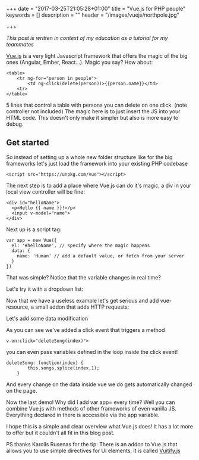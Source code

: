 +++
date = "2017-03-25T21:05:28+01:00"
title = "Vue.js for PHP people"
keywords = []
description = ""
header = "/images/vuejs/northpole.jpg"

+++

*This post is written in context of my education as a tutorial for my teammates*

[Vue.js](http://vuejs.org) is a very light Javascript framework that offers the magic of the big ones (Angular, Ember, React...). Magic you say? How about:
```
<table>
    <tr ng-for="person in people">
        <td ng-click(delete(person))>{{person.name}}</td>
    <tr>
</table>
```
5 lines that control a table with persons you can delete on one click. (note controller not included) The magic here is to just insert the JS into your HTML code. This doesn't only make it simpler but also is more easy to debug.

## Get started
So instead of setting up a whole new folder structure like for the big frameworks let's just load the framework into your existing PHP codebase
```
<script src="https://unpkg.com/vue"></script>
```

The next step is to add a place where Vue.js can do it's magic, a div in your local view controller will be fine:
```
<div id="helloName">
  <p>Hello {{ name }}!</p>
  <input v-model="name">
</div>
```
Next up is a script tag:
```
var app = new Vue({
  el: '#helloName', // specify where the magic happens
  data: {
    name: 'Human' // add a default value, or fetch from your server
  }
})
```
<script async src="//jsfiddle.net/75rxkb8g/embed/"></script>

That was simple? Notice that the variable changes in real time?

Let's try it with a dropdown list:
<script async src="//jsfiddle.net/19kt2wvu/1/embed/"></script>

Now that we have a useless example let's get serious and add vue-resource, a small addon that adds HTTP requests:
<script async src="//jsfiddle.net/rj2gLn9x/3/embed/"></script>

Let's add some data modification
<script async src="//jsfiddle.net/sj486ps6/1/embed/"></script>
As you can see we've added a click event that triggers a method
```
v-on:click="deleteSong(index)">
```
you can even pass variables defined in the loop inside the click event!
```
deleteSong: function(index) {
    	this.songs.splice(index,1);
    }
```
And every change on the data inside vue we do gets automatically changed on the page.

Now the last demo! Why did I add var app= every time? Well you can combine Vue.js with methods of other frameworks of even vanilla JS. Everything declared in there is accessible via the app variable.
<script async src="//jsfiddle.net/ovhgdrr9/1/embed/"></script>


I hope this is a simple and clear overview what Vue.js does! It has a lot more to offer but it couldn't all fit in this blog post. 

PS thanks Karolis Rusenas for the tip: There is an addon to Vue.js that allows you to use simple directives for UI elements, it is called [Vuitify.js](https://vuetifyjs.com)
